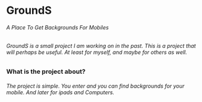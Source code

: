 # GroundS
######  A Place To Get Backgrounds For Mobiles


###### GroundS is a small project I am working on in the past. This is a project that will perhaps be useful. At least for myself, and maybe for others as well.

### What is the project about?

###### The project is simple. You enter and you can find backgrounds for your mobile. And later for ipads and Computers.
